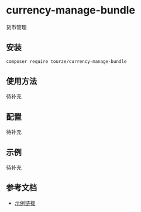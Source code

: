 # currency-manage-bundle

货币管理

## 安装

```bash
composer require tourze/currency-manage-bundle
```

## 使用方法

待补充

## 配置

待补充

## 示例

待补充

## 参考文档

- [示例链接](https://example.com)
